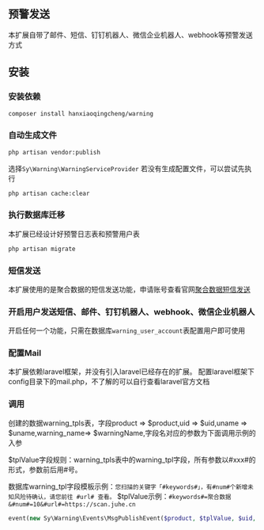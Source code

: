 ## 预警发送
本扩展自带了邮件、短信、钉钉机器人、微信企业机器人、webhook等预警发送方式

## 安装


### 安装依赖
```bash
composer install hanxiaoqingcheng/warning
```

### 自动生成文件
```bash
php artisan vendor:publish
```
选择`Sy\Warning\WarningServiceProvider`
若没有生成配置文件，可以尝试先执行
```bash
php artisan cache:clear
```

### 执行数据库迁移
本扩展已经设计好预警日志表和预警用户表
```bash
php artisan migrate
```

### 短信发送
本扩展使用的是聚合数据的短信发送功能，申请账号查看官网[聚合数据短信发送](https://www.juhe.cn/docs/api/id/54)


### 开启用户发送短信、邮件、钉钉机器人、webhook、微信企业机器人
开启任何一个功能，只需在数据库`warning_user_account`表配置用户即可使用

### 配置Mail
本扩展依赖laravel框架，并没有引入laravel已经存在的扩展。
配置laravel框架下config目录下的mail.php，不了解的可以自行查看laravel官方文档

### 调用
创建的数据warning_tpls表，字段product => $product,uid => $uid,uname => $uname,warning_name=> $warningName,字段名对应的参数为下面调用示例的入参

$tplValue字段规则：warning_tpls表中的warning_tpl字段，所有参数以#xxx#的形式，参数前后用#号。

数据库warning_tpl字段模板示例：`您扫描的关键字「#keywords#」，有#num#个新增未知风险待确认，请您前往 #url# 查看。` 
$tplValue示例：`#keywords#=聚合数据&#num#=10&#url#=https://scan.juhe.cn`
```php
event(new Sy\Warning\Events\MsgPublishEvent($product, $tplValue, $uid, $username, $warningName));
```


